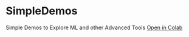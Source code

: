 # SimpleDemos
Simple Demos to Explore ML and other Advanced Tools
[Open in Colab](https://colab.research.google.com/github/cmcilip/SimpleDemos/blob/main/Pose%20Video%20Builder.ipynb)
